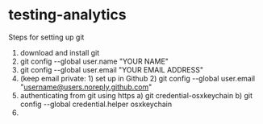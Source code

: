 # testing-analytics
Steps for setting up git
1. download and install git
2. git config --global user.name "YOUR NAME"
3. git config --global user.email "YOUR EMAIL ADDRESS"
4. (keep email private: 1) set up in Github 2) git config --global user.email "username@users.noreply.github.com"
5. authenticating from git using https a) git credential-osxkeychain b) git config --global credential.helper osxkeychain
6. 

